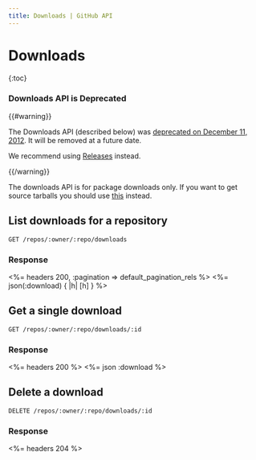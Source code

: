 ```yaml
---
title: Downloads | GitHub API
---
```


# Downloads

{:toc}

### Downloads API is Deprecated

{{#warning}}

The Downloads API (described below) was <a href="https://github.com/blog/1302-goodbye-uploads">deprecated on December 11, 2012</a>. It will be removed at a future date.

We recommend using <a href="/v3/repos/releases/">Releases</a> instead.

{{/warning}}

The downloads API is for package downloads only. If you want to get
source tarballs you should use [this](/v3/repos/contents/#get-archive-link)
instead.

## List downloads for a repository

    GET /repos/:owner/:repo/downloads

### Response

<%= headers 200, :pagination => default_pagination_rels %>
<%= json(:download) { |h| [h] } %>

## Get a single download

    GET /repos/:owner/:repo/downloads/:id

### Response

<%= headers 200 %>
<%= json :download %>

## Delete a download

    DELETE /repos/:owner/:repo/downloads/:id

### Response

<%= headers 204 %>
